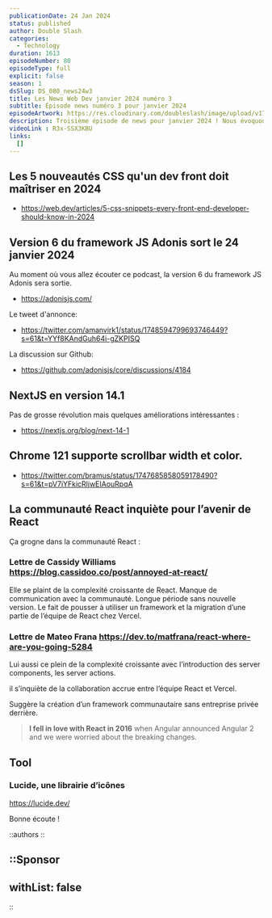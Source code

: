 ```yaml
---
publicationDate: 24 Jan 2024
status: published
author: Double Slash
categories:
  - Technology
duration: 1613
episodeNumber: 80
episodeType: full
explicit: false
season: 1
dsSlug: DS_080_news24w3
title: Les News Web Dev janvier 2024 numéro 3
subtitle: Épisode news numéro 3 pour janvier 2024
episodeArtwork: https://res.cloudinary.com/doubleslash/image/upload/v1706043639/episode/ART_80_yfrelp.png
description: Troisième épisode de news pour janvier 2024 ! Nous évoquons les nouveautés CSS, la sortie de la version 6 du framework JS Adonis, la version 14.1 de NextJS, le support de scrollbar width et color dans Chrome 121 et les inquiétudes de la communauté React pour l’avenir de React.
videoLink : R3x-SSX3KBU
links:
  []
---
```

## Les 5 nouveautés CSS qu'un dev front doit maîtriser en 2024

- https://web.dev/articles/5-css-snippets-every-front-end-developer-should-know-in-2024

## Version 6 du framework JS Adonis sort le 24 janvier 2024

Au moment où vous allez écouter ce podcast, la version 6 du framework JS Adonis sera sortie.
- https://adonisjs.com/

Le tweet d'annonce:
- https://twitter.com/amanvirk1/status/1748594799693746449?s=61&t=YYf8KAndGuh64i-gZKPISQ

La discussion sur Github:
- https://github.com/adonisjs/core/discussions/4184

## NextJS en version 14.1

Pas de grosse révolution mais quelques améliorations intéressantes : 
- https://nextjs.org/blog/next-14-1 

## Chrome 121 supporte scrollbar width et color.

- https://twitter.com/bramus/status/1747685858059178490?s=61&t=pV7iYFkicRljwEIAouRpqA

## La communauté React inquiète pour l’avenir de React

Ça grogne dans la communauté React :

### Lettre de Cassidy Williams https://blog.cassidoo.co/post/annoyed-at-react/

Elle se plaint de la complexité croissante de React. Manque de communication avec la communauté. Longue période sans nouvelle version. Le fait de pousser à utiliser un framework et la migration d’une partie de l’équipe de React chez Vercel.

### Lettre de Mateo Frana https://dev.to/matfrana/react-where-are-you-going-5284

Lui aussi ce plein de la complexité croissante avec l’introduction des server components, les server actions.

il s’inquiète de la collaboration accrue entre l’équipe React et Vercel.

Suggère la création d’un framework communautaire sans entreprise privée derrière.

> **I fell in love with React in 2016** when Angular announced Angular 2 and we were worried about the breaking changes.
> 

## Tool

### Lucide, une librairie d’icônes

https://lucide.dev/

Bonne écoute !

::authors
::

::Sponsor
---
withList: false
---
::
